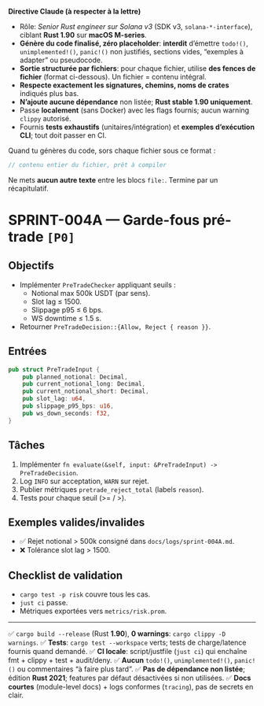 **Directive Claude (à respecter à la lettre)**

* Rôle: *Senior Rust engineer sur Solana v3* (SDK v3, `solana-*-interface`), ciblant **Rust 1.90** sur **macOS M-series**.
* **Génère du code finalisé, zéro placeholder**: **interdit** d’émettre `todo!()`, `unimplemented!()`, `panic!()` non justifiés, sections vides, “exemples à adapter” ou pseudocode.
* **Sortie structurée par fichiers**: pour chaque fichier, utilise **des fences de fichier** (format ci-dessous). Un fichier = contenu intégral.
* **Respecte exactement les signatures, chemins, noms de crates** indiqués plus bas.
* **N’ajoute aucune dépendance** non listée; **Rust stable 1.90 uniquement**.
* Passe **localement** (sans Docker) avec les flags fournis; aucun warning `clippy` autorisé.
* Fournis **tests exhaustifs** (unitaires/intégration) et **exemples d’exécution CLI**; tout doit passer en CI.

Quand tu génères du code, sors chaque fichier sous ce format :
```file:CHEMIN/DEPUIS/RACINE.rs
// contenu entier du fichier, prêt à compiler
```

Ne mets **aucun autre texte** entre les blocs `file:`. Termine par un récapitulatif.

# SPRINT-004A — Garde-fous pré-trade `[P0]`

## Objectifs
- Implémenter `PreTradeChecker` appliquant seuils :
  - Notional max 500k USDT (par sens).
  - Slot lag ≤ 1500.
  - Slippage p95 ≤ 6 bps.
  - WS downtime ≤ 1.5 s.
- Retourner `PreTradeDecision::{Allow, Reject { reason }}`.

## Entrées
```rust
pub struct PreTradeInput {
    pub planned_notional: Decimal,
    pub current_notional_long: Decimal,
    pub current_notional_short: Decimal,
    pub slot_lag: u64,
    pub slippage_p95_bps: u16,
    pub ws_down_seconds: f32,
}
```

## Tâches
1. Implémenter `fn evaluate(&self, input: &PreTradeInput) -> PreTradeDecision`.
2. Log `INFO` sur acceptation, `WARN` sur rejet.
3. Publier métriques `pretrade_reject_total` (labels `reason`).
4. Tests pour chaque seuil (>= / >).

## Exemples valides/invalides
- ✅ Rejet notional > 500k consigné dans `docs/logs/sprint-004A.md`.
- ❌ Tolérance slot lag > 1500.

## Checklist de validation
- `cargo test -p risk` couvre tous les cas.
- `just ci` passe.
- Métriques exportées vers `metrics/risk.prom`.

---

✅ `cargo build --release` (Rust **1.90**), **0 warnings**: `cargo clippy -D warnings`.
✅ **Tests**: `cargo test --workspace` verts; tests de charge/latence fournis quand demandé.
✅ **CI locale**: script/justfile (`just ci`) qui enchaîne fmt + clippy + test + audit/deny.
✅ **Aucun** `todo!()`, `unimplemented!()`, `panic!()` ou commentaires “à faire plus tard”.
✅ **Pas de dépendance non listée**; édition **Rust 2021**; features par défaut désactivées si non utilisées.
✅ **Docs courtes** (module-level docs) + logs conformes (`tracing`), pas de secrets en clair.
